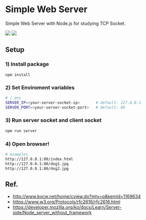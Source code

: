# Simple Web Server

Simple Web Server with Node.js for studying TCP Socket.

<img src="https://img.shields.io/badge/JavaScript-000000?style=for-the-badge&logo=JavaScript&logoColor=F7DF1E"> <img src="https://img.shields.io/badge/Node.js-000000?style=for-the-badge&logo=Node.js&logoColor=F7DF1E">

## Setup

### 1) Install package

```
npm install
```

### 2) Set Enviroment variables

```bash
# /.env
SERVER_IP=<your-server-socket-ip>       # default: 127.0.0.1
SERVER_PORT=<your-server-socket-port>   # default: 80
```

### 3) Run server socket and client socket

```bash
npm run server
```

### 4) Open browser!

```bash
# examples
http://127.0.0.1:80/index.html
http://127.0.0.1:80/dog1.jpg
http://127.0.0.1:80/dog2.jpg
```

## Ref.

-   http://www.kocw.net/home/cview.do?mty=p&kemId=1169634
-   https://www.w3.org/Protocols/rfc2616/rfc2616.html
-   https://developer.mozilla.org/ko/docs/Learn/Server-side/Node_server_without_framework

